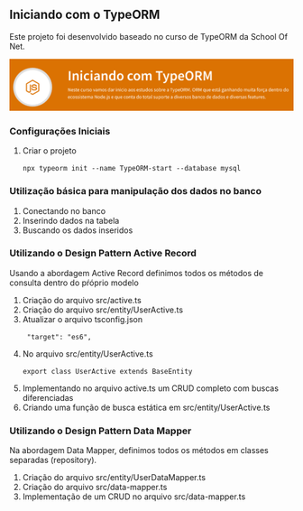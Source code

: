## Iniciando com o TypeORM

Este projeto foi desenvolvido baseado no curso de TypeORM da School Of Net.

![](assets/images/titulo-curso.png)

### Configurações Iniciais

1. Criar o projeto
    ```
    npx typeorm init --name TypeORM-start --database mysql
    ```
### Utilização básica para manipulação dos dados no banco

1. Conectando no banco
2. Inserindo dados na tabela
3. Buscando os dados inseridos

### Utilizando o Design Pattern Active Record

Usando a abordagem Active Record definimos todos os métodos de consulta dentro do pŕóprio modelo

1. Criação do arquivo src/active.ts
2. Criação do arquivo src/entity/UserActive.ts
3. Atualizar o arquivo tsconfig.json
    ```
     "target": "es6",
     ```
4. No arquivo src/entity/UserActive.ts
    ```
    export class UserActive extends BaseEntity
    ```
5. Implementando no arquivo active.ts um CRUD completo com buscas diferenciadas
6. Criando uma função de busca estática  em src/entity/UserActive.ts

### Utilizando o Design Pattern Data Mapper

Na abordagem Data Mapper, definimos todos os métodos em classes separadas (repository). 

1. Criação do arquivo src/entity/UserDataMapper.ts
2. Criação do arquivo src/data-mapper.ts
3. Implementação de um CRUD no arquivo src/data-mapper.ts
